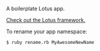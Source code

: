 A boilerplate Lotus app.

[Check out the Lotus framework.](https://github.com/lotus/lotus)

To rename your app namespace:

`$ ruby rename.rb MyAwesomeNewName`
